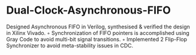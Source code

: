 # Dual-Clock-Asynchronous-FIFO
Designed Asynchronous FIFO in Verilog, synthesised &amp; verified the design in Xilinx Vivado. ◦ Synchronization of FIFO pointers is accomplished using Gray Code to avoid multi-bit signal transitions. ◦ Implemented 2 Flip-Flop Synchronizer to avoid meta-stability issues in CDC. 
